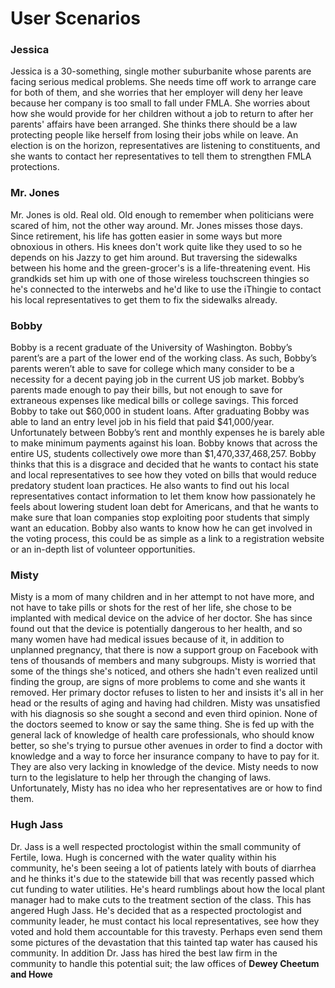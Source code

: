 # User Scenarios

### Jessica

Jessica is a 30-something, single mother suburbanite whose parents are facing serious medical problems. She needs time off work to arrange care for both of them, and she worries that her employer will deny her leave because her company is too small to fall under FMLA. She worries about how she would provide for her children without a job to return to after her parents' affairs have been arranged. She thinks there should be a law protecting people like herself from losing their jobs while on leave. An election is on the horizon, representatives are listening to constituents, and she wants to contact her representatives to tell them to strengthen FMLA protections.


### Mr. Jones

Mr. Jones is old. Real old. Old enough to remember when politicians were scared of him, not the other way around. Mr. Jones misses those days. Since retirement, his life has gotten easier in some ways but more obnoxious in others. His knees don't work quite like they used to so he depends on his Jazzy to get him around. But traversing the sidewalks between his home and the green-grocer's is a life-threatening event. His grandkids set him up with one of those wireless touchscreen thingies so he's connected to the interwebs and he'd like to use the iThingie to contact his local representatives to get them to fix the sidewalks already.

### Bobby

Bobby is a recent graduate of the University of Washington. Bobby’s parent’s are a part of the lower end of the working class. As such, Bobby’s parents weren’t able to save for college which many consider to be a necessity for a decent paying job in the current US job market. Bobby’s parents made enough to pay their bills, but not enough to save for extraneous expenses like medical bills or college savings. This forced Bobby to take out $60,000 in student loans. After graduating Bobby was able to land an entry level job in his field that paid $41,000/year. Unfortunately between Bobby’s rent and monthly expenses he is barely able to make minimum payments against his loan. Bobby knows that across the entire US, students collectively owe more than $1,470,337,468,257. Bobby thinks that this is a disgrace and decided that he wants to contact his state and local representatives to see how they voted on bills that would reduce predatory student loan practices. He also wants to find out his local representatives contact information to let them know how passionately he feels about lowering student loan debt for Americans, and that he wants to make sure that loan companies stop exploiting poor students that simply want an education. Bobby also wants to know how he can get involved in the voting process, this could be as simple as a link to a registration website or an in-depth list of volunteer opportunities.

### Misty

Misty is a mom of many children and in her attempt to not have more, and not have to take pills or shots for the rest of her life, she chose to be implanted with medical device on the advice of her doctor. She has since found out that the device is potentially dangerous to her health, and so many women have had medical issues because of it,  in addition to unplanned pregnancy, that there is now a support group on Facebook with tens of thousands of members and many subgroups. Misty is worried that some of the things she's noticed, and others she hadn't even realized until finding the group, are signs of more problems to come and she wants it removed. Her primary doctor refuses to listen to her and insists it's all in her head or the results of aging and having had children. Misty was unsatisfied with his diagnosis so she sought a second and even third opinion. None of the doctors seemed to know or say the same thing. She is fed up with the general lack of knowledge of health care professionals, who should know better, so she's trying to pursue other avenues in order to find a doctor with knowledge and a way to force her insurance company to have to pay for it. They are also very lacking in knowledge of the device. Misty needs to now turn to the legislature to help her through the changing of laws. Unfortunately, Misty has no idea who her representatives are or how to find them.

### Hugh Jass

Dr. Jass is a well respected proctologist within the small community of Fertile, Iowa. Hugh is concerned with the water quality within his community, he's been seeing a lot of patients lately with bouts of diarrhea and he thinks it's due to the statewide bill that was recently passed which cut funding to water utilities. He's heard rumblings about how the local plant manager had to make cuts to the treatment section of the class. This has angered Hugh Jass. He's decided that as a respected proctologist and community leader, he must contact his local representatives, see how they voted and hold them accountable for this travesty. Perhaps even send them some pictures of the devastation that this tainted tap water has caused his community. In addition Dr. Jass has hired the best law firm in the community to handle this potential suit; the law offices of **Dewey Cheetum and Howe**
